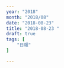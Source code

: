 ```yaml
---
year: "2018"
month: "2018/08"
date: "2018-08-23"
title: "2018-08-23 "
draft: true
tags: [
    "日報"
]

---
```


